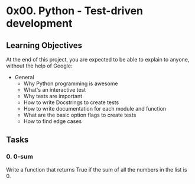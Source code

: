 # 0x00. Python - Test-driven development
## Learning Objectives
At the end of this project, you are expected to be able to explain to anyone, without the help of Google:
* General
    * Why Python programming is awesome
    * What's an interactive test
    * Why tests are important
    * How to write Docstrings to create tests
    * How to write documentation for each module and function
    * What are the basic option flags to create tests
    * How to find edge cases
## Tasks
### 0. 0-sum
Write a function that returns True if the sum of all the numbers in the list is 0.
